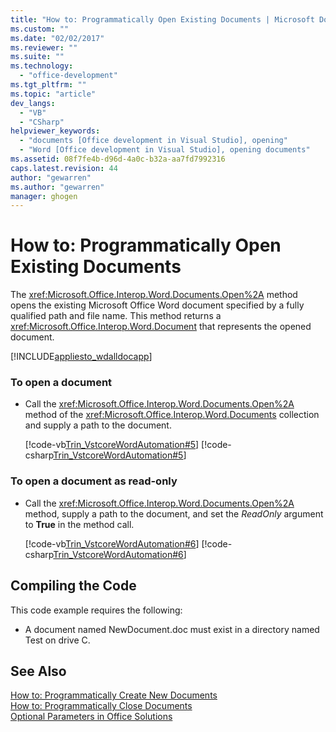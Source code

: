 ```yaml
---
title: "How to: Programmatically Open Existing Documents | Microsoft Docs"
ms.custom: ""
ms.date: "02/02/2017"
ms.reviewer: ""
ms.suite: ""
ms.technology: 
  - "office-development"
ms.tgt_pltfrm: ""
ms.topic: "article"
dev_langs: 
  - "VB"
  - "CSharp"
helpviewer_keywords: 
  - "documents [Office development in Visual Studio], opening"
  - "Word [Office development in Visual Studio], opening documents"
ms.assetid: 08f7fe4b-d96d-4a0c-b32a-aa7fd7992316
caps.latest.revision: 44
author: "gewarren"
ms.author: "gewarren"
manager: ghogen
---
```

# How to: Programmatically Open Existing Documents
  The <xref:Microsoft.Office.Interop.Word.Documents.Open%2A> method opens the existing Microsoft Office Word document specified by a fully qualified path and file name. This method returns a <xref:Microsoft.Office.Interop.Word.Document> that represents the opened document.  
  
 [!INCLUDE[appliesto_wdalldocapp](../vsto/includes/appliesto-wdalldocapp-md.md)]  
  
### To open a document  
  
-   Call the <xref:Microsoft.Office.Interop.Word.Documents.Open%2A> method of the <xref:Microsoft.Office.Interop.Word.Documents> collection and supply a path to the document.  
  
     [!code-vb[Trin_VstcoreWordAutomation#5](../vsto/codesnippet/VisualBasic/Trin_VstcoreWordAutomationVB/ThisDocument.vb#5)]
     [!code-csharp[Trin_VstcoreWordAutomation#5](../vsto/codesnippet/CSharp/Trin_VstcoreWordAutomationCS/ThisDocument.cs#5)]  
  
### To open a document as read-only  
  
-   Call the <xref:Microsoft.Office.Interop.Word.Documents.Open%2A> method, supply a path to the document, and set the *ReadOnly* argument to **True** in the method call.  
  
     [!code-vb[Trin_VstcoreWordAutomation#6](../vsto/codesnippet/VisualBasic/Trin_VstcoreWordAutomationVB/ThisDocument.vb#6)]
     [!code-csharp[Trin_VstcoreWordAutomation#6](../vsto/codesnippet/CSharp/Trin_VstcoreWordAutomationCS/ThisDocument.cs#6)]  
  
## Compiling the Code  
 This code example requires the following:  
  
-   A document named NewDocument.doc must exist in a directory named Test on drive C.  
  
## See Also  
 [How to: Programmatically Create New Documents](../vsto/how-to-programmatically-create-new-documents.md)   
 [How to: Programmatically Close Documents](../vsto/how-to-programmatically-close-documents.md)   
 [Optional Parameters in Office Solutions](../vsto/optional-parameters-in-office-solutions.md)  
  
  